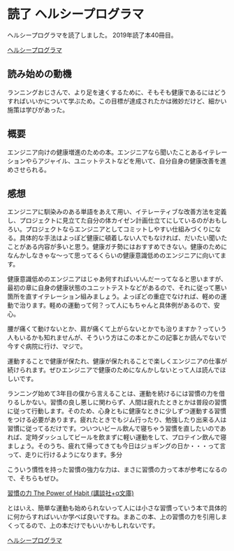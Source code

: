 # 読了 ヘルシープログラマ

ヘルシープログラマを読了しました。
2019年読了本40冊目。

[ヘルシープログラマ](https://amzn.to/2vzW7vE)

## 読み始めの動機

ランニングおじさんで、より足を速くするために、そもそも健康であるにはどうすればいいかについて学ぶため。この目標が達成されたかは微妙だけど、細かい施策は学びがあった。

## 概要

エンジニア向けの健康増進のための本。エンジニアなら聞いたことあるイテレーションやらアジャイル、ユニットテストなどを用いて、自分自身の健康改善を進めさせられる。

## 感想

エンジニアに馴染みのある単語をあえて用い、イテレーティブな改善方法を定義し、プロジェクトに見立てた自分の体カイゼン計画仕立てにしているのがおもしろい。プロジェクトならエンジニアとしてコミットしやすい仕組みづくりになる。具体的な手法はよっぽど健康に頓着しない人でもなければ、だいたい聞いたことがある内容が多いと思う。健康ガチ勢にはおすすめできない。健康のためになんかしなきゃな〜って思ってるくらいの健康意識低めのエンジニアに向いてます。

健康意識低めのエンジニアはじゃあ何すればいいんだーってなると思いますが、最初の章に自身の健康状態のユニットテストなどがあるので、それに従って悪い箇所を直すイテレーション組みましょう。よっぽどの重症でなければ、軽めの運動で治ります。軽めの運動って何？って人にもちゃんと具体例があるので、安心。

腰が痛くて動けないとか、肩が痛くて上がらないとかでも治りますか？っていう人もいるかも知れませんが、そういう方はこの本とかこの記事とか読んでないで今すぐ病院に行け、マジで。

運動することで健康が保たれ、健康が保たれることで楽しくエンジニアの仕事が続けられます。ぜひエンジニアで健康のためになんかしないとって人は読んでほしいです。

ランニング始めて3年目の僕から言えることは、運動を続けるには習慣の力を借りるしかない。習慣の良し悪しに関わらず、人間は疲れたときとかは普段の習慣に従って行動します。そのため、心身ともに健康なときに少しずつ運動する習慣をつける必要があります。疲れたときでもジム行ったり、勉強したり出来る人は習慣に従ってるだけです。ついついビール飲んで寝ちゃう習慣を直したいのであれば、定時ダッシュしてビールを飲まずに軽い運動をして、プロテイン飲んで寝ましょう。そのうち、疲れて帰ってきても今日はジョギングの日か・・・って言って、走りに行けるようになります。多分

こういう慣性を持った習慣の強力な力は、まさに習慣の力って本が参考になるので、そちらもぜひ。

[習慣の力 The Power of Habit (講談社+α文庫)](https://amzn.to/2QmU316)

とはいえ、簡単な運動も始められないって人には小さな習慣っていう本で具体的に何からすればいいか学べば良いですね。まあこの本、上の習慣の力を引用しまくってるので、上の本だけでもいいかもしれないです。

[ヘルシープログラマ](https://amzn.to/2vzW7vE)
